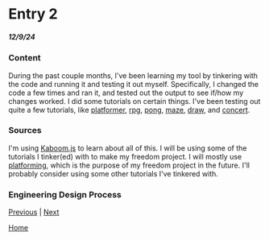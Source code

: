 # Entry 2
##### 12/9/24

### Content

During the past couple months, I've been learning my tool by tinkering with the code and running it and testing it out myself. Specifically, I changed the code a few times and ran it, and tested out the output to see if/how my changes worked. I did some tutorials on certain things. I've been testing out quite a few tutorials, like [platformer](https://kaboomjs.com/play?example=platformer), [rpg](https://kaboomjs.com/play?example=rpg), [pong](https://kaboomjs.com/play?example=pong), [maze](https://kaboomjs.com/play?example=maze), [draw](https://kaboomjs.com/play?example=draw), and [concert](https://kaboomjs.com/play?example=concert).

### Sources

I'm using [Kaboom.js](https://kaboomjs.com/) to learn about all of this. I will be using some of the tutorials I tinker(ed) with to make my freedom project. I will mostly use [platforming](https://kaboomjs.com/play?example=platformer), which is the purpose of my freedom project in the future. I'll probably consider using some other tutorials I've tinkered with.

### Engineering Design Process



[Previous](entry01.md) | [Next](entry03.md)

[Home](../README.md)
